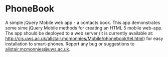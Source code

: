 PhoneBook
=========

A simple jQuery Mobile web app - a contacts book.
This app demonstrates some sime jQuery Mobile methods for creating an HTML 5 mobile web-app.
The app should be deployed to a web server (it is currently available at:
http://cis.uws.ac.uk/alistair.mcmonnies/Mobile/phonebook/tel.html) for easy installation to 
smart-phones.
Report any bug or suggestions to alistair.mcmonnies@uws.ac.uk.
